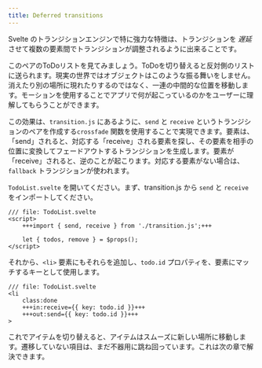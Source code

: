 ```yaml
---
title: Deferred transitions
---
```


Svelte のトランジションエンジンで特に強力な特徴は、トランジションを _遅延_ させて複数の要素間でトランジションが調整されるように出来ることです。

このペアのToDoリストを見てみましょう。ToDoを切り替えると反対側のリストに送られます。現実の世界ではオブジェクトはこのような振る舞いをしません。消えたり別の場所に現れたりするのではなく、一連の中間的な位置を移動します。モーションを使用することでアプリで何が起こっているのかをユーザーに理解してもらうことができます。

この効果は、`transition.js` にあるように、`send` と `receive` というトランジションのペアを作成する`crossfade` 関数を使用することで実現できます。要素は、「send」されると、対応する「receive」される要素を探し、その要素を相手の位置に変換してフェードアウトするトランジションを生成します。要素が「receive」されると、逆のことが起こります。対応する要素がない場合は、`fallback` トランジションが使われます。

`TodoList.svelte` を開いてください。まず、transition.js から `send` と `receive` をインポートしてください。

```svelte
/// file: TodoList.svelte
<script>
	+++import { send, receive } from './transition.js';+++

	let { todos, remove } = $props();
</script>
```

それから、`<li>` 要素にもそれらを追加し、`todo.id` プロパティを、要素にマッチするキーとして使用します。

```svelte
/// file: TodoList.svelte
<li
	class:done
	+++in:receive={{ key: todo.id }}+++
	+++out:send={{ key: todo.id }}+++
>
```

これでアイテムを切り替えると、アイテムはスムーズに新しい場所に移動します。遷移していない項目は、まだ不器用に跳ね回っています。これは次の章で解決できます。
